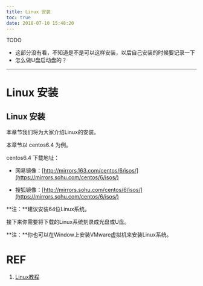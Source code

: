 ```yaml
---
title: Linux 安装
toc: true
date: 2018-07-10 15:48:20
---
```

TODO

* 这部分没有看，不知道是不是可以这样安装，以后自己安装的时候要记录一下
* 怎么做U盘启动盘的？

---


# Linux 安装


## Linux 安装


本章节我们将为大家介绍Linux的安装。

本章节以 centos6.4 为例。

centos6.4 下载地址：




  * 网易镜像：[http://mirrors.163.com/centos/6/isos/](https://mirrors.sohu.com/centos/6/isos/)


  * 搜狐镜像：[http://mirrors.sohu.com/centos/6/isos/](https://mirrors.sohu.com/centos/6/isos/)


**注：**建议安装64位Linux系统。

接下来你需要将下载的Linux系统刻录成光盘或U盘。

**注：**你也可以在Window上安装VMware虚拟机来安装Linux系统。








# REF

1. [Linux教程](https://www.w3cschool.cn/linux/)
